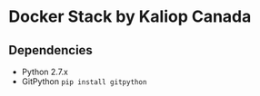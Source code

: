 Docker Stack by Kaliop Canada
=============================

Dependencies
------------
* Python 2.7.x
* GitPython `pip install gitpython`
